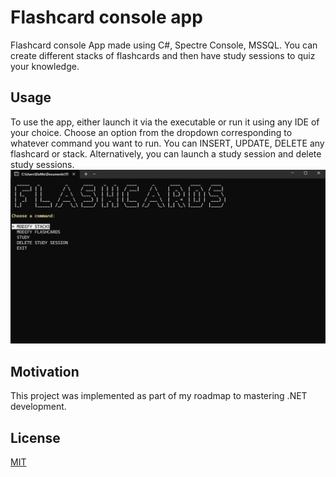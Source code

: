 # Flashcard console app
Flashcard console App made using C#, Spectre Console, MSSQL. You can create different stacks of flashcards and then have study sessions to quiz your knowledge.
## Usage
To use the app, either launch it via the executable or run it using any IDE of your choice.
Choose an option from the dropdown corresponding to whatever command you want to run. You can INSERT, UPDATE, DELETE any flashcard or stack. Alternatively, you can launch a study session and delete study sessions.![alt text](image.png)
## Motivation
This project was implemented as part of my roadmap to mastering .NET development.
## License
[MIT](https://choosealicense.com/licenses/mit/)